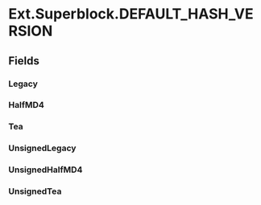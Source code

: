 ﻿


# Ext.Superblock.DEFAULT_HASH_VERSION

## Fields

### Legacy

### HalfMD4

### Tea

### UnsignedLegacy

### UnsignedHalfMD4

### UnsignedTea

